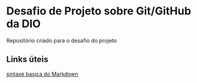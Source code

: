 #  Desafio de Projeto sobre Git/GitHub da DIO
Repositório criado para o desafio do projeto 

## Links úteis
[sintaxe basica do Markdown](https://markdown.net.br/sintaxe-basica/)
